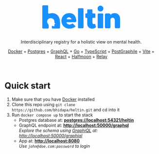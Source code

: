<br>
  <div align="center">
    <img src="/assets/logo-full.svg" style="width: 256px" />
  </div>
  <br>
  <p align="center">
    Interdisciplinary registry for a holistic view on mental health.
  </p>
  <p align="center">
    <a href="https://www.docker.com/">Docker</a>
    +
    <a href="https://www.postgresql.org/">Postgres</a>
    +
    <a href="https://graphql.org/">GraphQL</a>
    +
    <a href="https://golang.org/">Go</a>
    +
    <a href="https://www.typescriptlang.org/">TypeScript</a>
    +
    <a href="https://www.graphile.org/postgraphile/">PostGraphile</a>
    +
    <a href="https://vitejs.dev/">Vite</a>
    +
    <a href="https://reactjs.org/">React</a>
    +
    <a href="https://www.gethalfmoon.com/">Halfmoon</a>
    +
    <a href="https://relay.dev">Relay</a>
  </p>
<br>

# Quick start

1.  Make sure that you have [Docker](https://www.docker.com/products/docker-engine) installed
2.  Clone this repo using `git clone https://github.com/bhidapa/heltin.git` and cd into it
3.  Run `docker compose up` to start the stack<br>
    - Postgres database at: **[postgres://localhost:54321/heltin](postgres://localhost:54321/heltin)**
    - GraphQL endpoint at: **[http://localhost:50000/graphql](http://localhost:50000/graphql)**<br>
      _Explore the schema using [GraphiQL](https://github.com/graphql/graphiql) at: [http://localhost:50000/graphiql](http://localhost:50000/graphiql)_
    - App at: **[http://localhost:8080](http://localhost:8080)**<br>
      _Use `john@doe.com:password` to login_
